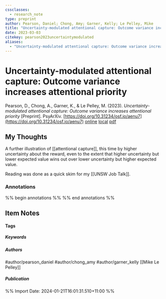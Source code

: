 ```yaml
---
cssclasses:
  - research_note
type: preprint
author: Pearson, Daniel; Chong, Amy; Garner, Kelly; Le Pelley, Mike
title: "Uncertainty-modulated attentional capture: Outcome variance increases attentional priority"
date: 2023-03-03
citekey: pearson2023uncertaintymodulated
aliases:
  - "Uncertainty-modulated attentional capture: Outcome variance increases attentional priority"
---
```


# Uncertainty-modulated attentional capture: Outcome variance increases attentional priority

Pearson, D., Chong, A., Garner, K., & Le Pelley, M. (2023). _Uncertainty-modulated attentional capture: Outcome variance increases attentional priority_ [Preprint]. PsyArXiv. [https://doi.org/10.31234/osf.io/aenu7](https://doi.org/10.31234/osf.io/aenu7)
[online](http://zotero.org/users/local/kZl3QdXV/items/IDF5U7VJ) [local](zotero://select/library/items/IDF5U7VJ) [pdf](file:///home/gjc216/Zotero/storage/ECSUS7NQ/Pearson%20et%20al.%20-%202023%20-%20Uncertainty-modulated%20attentional%20capture%20Outcome.pdf)
 


## My Thoughts

A further illustration of [[attentional capture]], this time by higher uncertainty about the reward, even to the extent that higher uncertainty but lower expected value wins out over lower uncertainty but higher expected value.

Reading was done as a quick skim for my [[UNSW Job Talk]].
 
### Annotations

%% begin annotations %%
%% end annotations %%

## Item Notes

#### Tags

##### Keywords



##### Authors

#author/pearson_daniel #author/chong_amy #author/garner_kelly [[Mike Le Pelley]]

##### Publication




%% Import Date: 2024-01-21T16:01:31.510+11:00 %%
